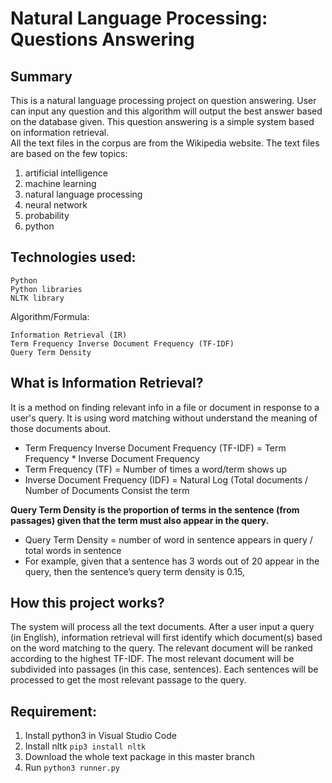 # Natural Language Processing: Questions Answering
## Summary
This is a natural language processing project on question answering. User can input any question and this algorithm will output the best answer based on the database given.
This question answering is a simple system based on information retrieval.  
All the text files in the corpus are from the Wikipedia website.
The text files are based on the few topics:
1. artificial intelligence
2. machine learning
3. natural language processing
4. neural network
5. probability
6. python

## Technologies used:
```
Python 
Python libraries
NLTK library
```
Algorithm/Formula:
```
Information Retrieval (IR)
Term Frequency Inverse Document Frequency (TF-IDF)
Query Term Density
```

## What is Information Retrieval?
It is a method on finding relevant info in a file or document in response to a user's query. It is using word matching without understand the meaning of those documents about.
- Term Frequency Inverse Document Frequency (TF-IDF) = Term Frequency * Inverse Document Frequency
- Term Frequency (TF) = Number of times a word/term shows up
- Inverse Document Frequency (IDF) = Natural Log (Total documents / Number of Documents Consist the term

**Query Term Density is the proportion of terms in the sentence (from passages) given that the term must also appear in the query.**
- Query Term Density = number of word in sentence appears in query / total words in sentence 
- For example, given that a sentence has 3 words out of 20 appear in the query, then the sentence’s query term density is 0.15, 

## How this project works?
The system will process all the text documents. After a user input a query (in English), information retrieval will first identify which document(s) based on the word matching to the query. The relevant document will be ranked according to the highest TF-IDF. The most relevant document will be subdivided into passages (in this case, sentences). Each sentences will be processed to get the most relevant passage to the query.

## Requirement:
1. Install python3 in Visual Studio Code
2. Install nltk
``pip3 install nltk``
3. Download the whole text package in this master branch
4. Run
``python3 runner.py``
